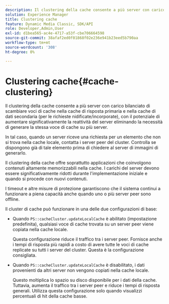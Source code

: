 ```yaml
---
description: Il clustering della cache consente a più server con carico bilanciato di scambiare voci di cache nella cache di risposta primaria e nella cache di dati secondaria (per le richieste nidificate/incorporate), con il potenziale di aumentare significativamente la reattività del server eliminando la necessità di generare la stessa voce di cache su più server.
solution: Experience Manager
title: Clustering cache
feature: Dynamic Media Classic, SDK/API
role: Developer,Admin,User
exl-id: d1bea565-ac4e-4717-a53f-cbe706664598
source-git-commit: 38afaf2ed0f01868f02e236e941b23eed5b790aa
workflow-type: tm+mt
source-wordcount: '308'
ht-degree: 0%

---
```


# Clustering cache{#cache-clustering}

Il clustering della cache consente a più server con carico bilanciato di scambiare voci di cache nella cache di risposta primaria e nella cache di dati secondaria (per le richieste nidificate/incorporate), con il potenziale di aumentare significativamente la reattività del server eliminando la necessità di generare la stessa voce di cache su più server.

In tal caso, quando un server riceve una richiesta per un elemento che non si trova nella cache locale, contatta i server peer del cluster. Controlla se dispongono già di tale elemento prima di chiedere al server di immagini di generarlo.

Il clustering della cache offre soprattutto applicazioni che coinvolgono contenuti altamente memorizzabili nella cache. I carichi del server devono essere significativamente ridotti durante l&#39;implementazione iniziale e quando si procede con nuovi contenuti.

I timeout e altre misure di protezione garantiscono che il sistema continui a funzionare a piena capacità anche quando uno o più server peer sono offline.

Il cluster di cache può funzionare in una delle due configurazioni di base:

* Quando `PS::cacheCluster.updateLocalCache` è abilitato (impostazione predefinita), qualsiasi voce di cache trovata su un server peer viene copiata nella cache locale.

   Questa configurazione riduce il traffico tra i server peer. Fornisce anche i tempi di risposta più rapidi a costo di avere tutte le voci di cache replicate su tutti i server del cluster. Questa è la configurazione consigliata.

* Quando `PS::cacheCluster.updateLocalCache` è disabilitato, i dati provenienti da altri server non vengono copiati nella cache locale.

   Questo moltiplica lo spazio su disco disponibile per i dati della cache. Tuttavia, aumenta il traffico tra i server peer e riduce i tempi di risposta generali. Utilizza questa configurazione solo quando visualizzi percentuali di hit della cache basse.
